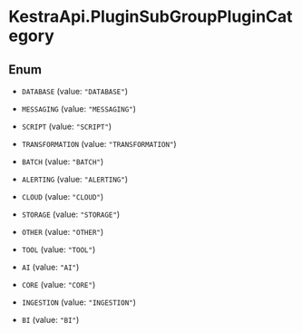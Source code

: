 # KestraApi.PluginSubGroupPluginCategory

## Enum


* `DATABASE` (value: `"DATABASE"`)

* `MESSAGING` (value: `"MESSAGING"`)

* `SCRIPT` (value: `"SCRIPT"`)

* `TRANSFORMATION` (value: `"TRANSFORMATION"`)

* `BATCH` (value: `"BATCH"`)

* `ALERTING` (value: `"ALERTING"`)

* `CLOUD` (value: `"CLOUD"`)

* `STORAGE` (value: `"STORAGE"`)

* `OTHER` (value: `"OTHER"`)

* `TOOL` (value: `"TOOL"`)

* `AI` (value: `"AI"`)

* `CORE` (value: `"CORE"`)

* `INGESTION` (value: `"INGESTION"`)

* `BI` (value: `"BI"`)


